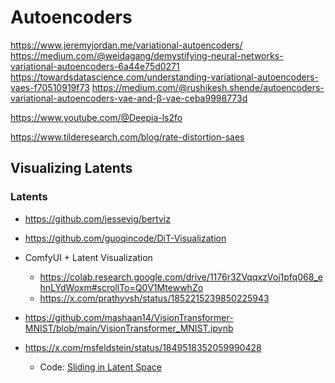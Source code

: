 # Autoencoders

https://www.jeremyjordan.me/variational-autoencoders/
https://medium.com/@weidagang/demystifying-neural-networks-variational-autoencoders-6a44e75d0271
https://towardsdatascience.com/understanding-variational-autoencoders-vaes-f70510919f73
https://medium.com/@rushikesh.shende/autoencoders-variational-autoencoders-vae-and-β-vae-ceba9998773d

https://www.youtube.com/@Deepia-ls2fo

https://www.tilderesearch.com/blog/rate-distortion-saes



## Visualizing Latents

### Latents

- https://github.com/jessevig/bertviz
- https://github.com/guoqincode/DiT-Visualization


- ComfyUI + Latent Visualization
	- https://colab.research.google.com/drive/1176r3ZVqqxzVoj1pfq068_ehnLYdWoxm#scrollTo=Q0V1MtewwhZo
	- https://x.com/prathyvsh/status/1852215239850225943

- https://github.com/mashaan14/VisionTransformer-MNIST/blob/main/VisionTransformer_MNIST.ipynb

- https://x.com/msfeldstein/status/1849518352059990428
	- Code: [Sliding in Latent Space](https://colab.research.google.com/drive/1176r3ZVqqxzVoj1pfq068_ehnLYdWoxm#scrollTo=Q0V1MtewwhZo)

